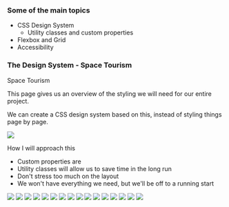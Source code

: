 ### Some of the main topics
 - CSS Design System
    +  Utility classes and custom properties
 - Flexbox and Grid
 - Accessibility


### The Design System - Space Tourism

Space Tourism

This page gives us an overview of
the styling we will need for our
entire project.

We can create a CSS design system
based on this, instead of styling
things page by page.

<img src="outside-img/the-design-system-space-tourism.png">

How I will approach this

- Custom properties are
- Utility classes will allow us to save time
in the long run
- Don't stress too much on the layout
- We won't have everything we need, but
we'll be off to a running start

<img src="outside-img/how-I-will-approach-this.png">

<img src="outside-img/lets-dive-in.png">

<img src="outside-img/utility-classes.png">

<img src="outside-img/color.png">

<img src="outside-img/tick-using-rgb-or-hsl.png">

<img src="outside-img/typography.png">

<img src="outside-img/break-things-up.png">

<img src="outside-img/numbered-titles.png">

<img src="outside-img/finding-the-right-balance.png">

<img src="outside-img/numbered-titles-2.png">

<img src="outside-img/adding-the-spacing.png">

<img src="outside-img/interactive-elements.png">

<img src="outside-img/the-explore-button.png">

<img src="outside-img/underlined-indicators.png">

<img src="outside-img/underlined-indicators-2.png">

<img src="outside-img/dot-indicators.png">










